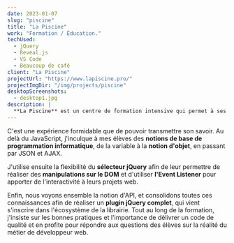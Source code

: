 ```yaml
---
date: 2023-01-07
slug: "piscine"
title: "La Piscine"
work: "Formation / Éducation."
techUsed:
  - jQuery
  - Reveal.js
  - VS Code
  - Beaucoup de café
client: "La Piscine"
projectUrl: "https://www.lapiscine.pro/"
projectImgDir: "/img/projects/piscine"
desktopScreenshots:
  - desktop1.jpg
description: |
  **La Piscine** est un centre de formation intensive qui permet à ses élèves de devenir développeur web, administrateur réseau ou encore designer. Depuis 2018, j'y enseigne le JavaScript et jQuery.
---
```


C'est une expérience formidable que de pouvoir transmettre son savoir. Au delà du JavaScript, j'inculque à mes élèves des **notions de base de programmation informatique**, de la variable à la **notion d'objet**, en passant par JSON et AJAX.

J'utilise ensuite la flexibilité du **sélecteur jQuery** afin de leur permettre de réaliser des **manipulations sur le DOM** et d'utiliser **l'Event Listener** pour apporter de l'interactivité à leurs projets web.

Enfin, nous voyons ensemble la notion d'API, et consolidons toutes ces connaissances afin de réaliser un **plugin jQuery complet**, qui vient s'inscrire dans l'écosystème de la librairie. Tout au long de la formation, j'insiste sur les bonnes pratiques et l'importance de délivrer un code de qualité et en profite pour répondre aux questions des élèves sur la réalité du métier de développeur web.
